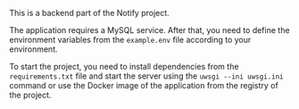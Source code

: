 This is a backend part of the Notify project.

The application requires a MySQL service. After that, you need to define the environment variables from the `example.env` file according to your environment.

To start the project, you need to install dependencies from the `requirements.txt` file and start the server using the `uwsgi --ini uwsgi.ini` command or use the Docker image of the application from the registry of the project.